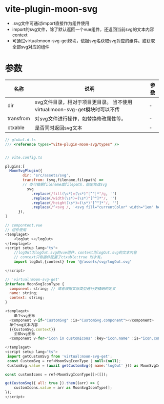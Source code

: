 # vite-plugin-moon-svg

- .svg文件可通过import直接作为组件使用
- import的svg文件，除了默认返回一个vue组件，还返回当前svg的文本内容context
- 可通过virtual:moon-svg-get模块，依据svg名获取svg对应的组件。或获取全部svg对应的组件

# 参数

| 名称      | 说明                                                                       | 参数 |
| --------- | -------------------------------------------------------------------------- | ---- |
| dir       | svg文件目录，相对于项目更目录。 当不使用virtual:moon-svg-get模块时可以不传 | -    |
| transfrom | 对svg文件进行操作，如替换修改属性等。                                      | -    |
| ctxable   | 是否同时返回svg文本                                                        | -    |

```javascript
// global.d.ts
/// <reference types="vite-plugin-moon-svg/types" />


// vite.config.ts

plugins:[
  MoonSvgPlugin({
        dir: 'src/assets/svg',
        transfrom: (svg,filename,filepath) =>
        // 亦可依据filename或filepath，指定修改svg
          svg
            .replace(/fill(\s*)=(\s*)"[^"]*"/g, '')
            .replace(/width(\s*)=(\s*)"[^"]*"/, '')
            .replace(/height(\s*)=(\s*)"[^"]*"/, '')
            .replace(/^<svg /, '<svg fill="currentColor" width="1em" height="1em" '),
      }),
]

// compontent.vue
// 组件使用
<templaget>
    <logOut ></logOut>
</templaget>
<script setup lang="ts">
    //logOut为logOut.svg的vue组件，context为logOut.svg的文本内容
    // context只有插件配置了ctxable:true 时才有。
    import logOut,{context} from '@/assets/svg/logOut.svg'

</script>

// 'virtual:moon-svg-get'
interface MoonSvgIconType {
  component: string; // 或者根据实际类型进行更精确的定义
  name: string;
  context: string;
}

<templaget>
    单个svg图标
  <component v-if="CustomSvg" :is="CustomSvg.component"></component>
  单个svg文本内容
  {{CustomSvg.context}}
    全部svg图标
  <component v-for="icon in customIcons" :key="icon.name" :is="icon.component" @click="iconName = icon.name"></component>

</templaget>
<script setup lang="ts">
 import getCustomSvg from 'virtual:moon-svg-get';
 const CustomSvg = ref<MoonSvgIconType | null>(null);
 CustomSvg.value = (await getCustomSvg({ name:'logOut' })) as MoonSvgIconType;

const customIcons = ref<MoonSvgIconType[]>([]);

getCustomSvg({ all: true }).then((arr) => {
    customIcons.value = arr as MoonSvgIconType[];
});
</script>
```
